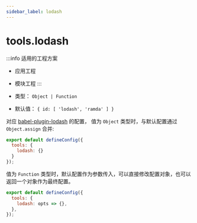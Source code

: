 ```yaml
---
sidebar_label: lodash
---
```


# tools.lodash

:::info 适用的工程方案
* 应用工程
* 模块工程
:::

* 类型： `Object | Function`
* 默认值： `{ id: [ 'lodash', 'ramda' ] }`


对应 [babel-plugin-lodash](https://github.com/lodash/babel-plugin-lodash) 的配置，
值为 `Object` 类型时，与默认配置通过 `Object.assign` 合并:


```js title="modern.config.js"
export default defineConfig({
  tools: {
    lodash: {}
  }
});
```

值为 `Function` 类型时，默认配置作为参数传入，可以直接修改配置对象，也可以返回一个对象作为最终配置。

```js title="modern.config.js"
export default defineConfig({
  tools: {
    lodash: opts => {},
  },
});
```
